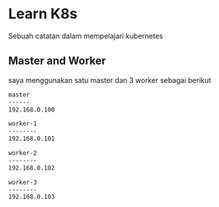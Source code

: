 # Learn K8s

Sebuah catatan dalam mempelajari kubernetes

## Master and Worker

saya menggunakan satu master dan 3 worker sebagai berikut
```bash
master
------
192.168.0.100

worker-1 
--------
192.168.0.101

worker-2
--------
192.168.0.102

worker-3
--------
192.168.0.103
```